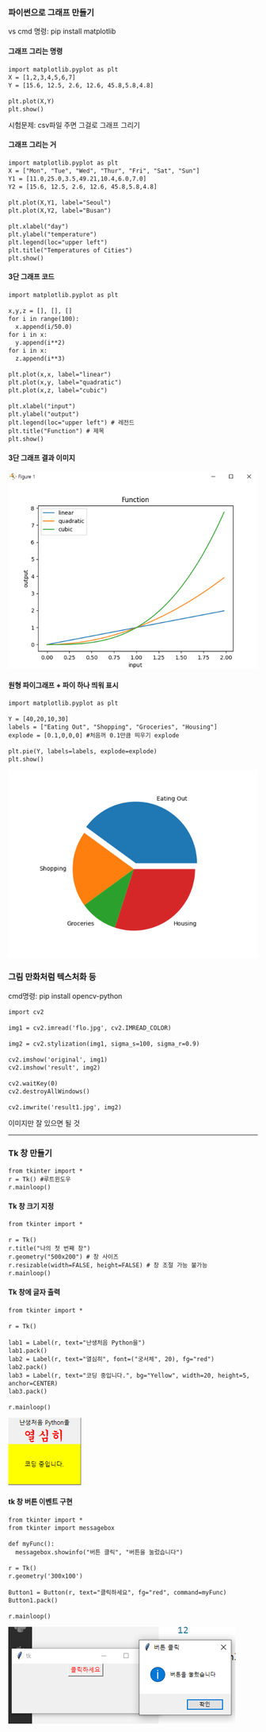 ### 파이썬으로 그래프 만들기 
  
vs cmd 명령: pip install matplotlib  
  
#### 그래프 그리는 명령 
```
import matplotlib.pyplot as plt 
X = [1,2,3,4,5,6,7]
Y = [15.6, 12.5, 2.6, 12.6, 45.8,5.8,4.8] 

plt.plot(X,Y)
plt.show()
``` 
  
시험문제: csv파일 주면 그걸로 그래프 그리기  
  
#### 그래프 그리는 거  
```
import matplotlib.pyplot as plt 
X = ["Mon", "Tue", "Wed", "Thur", "Fri", "Sat", "Sun"]
Y1 = [11.0,25.0,3.5,49.21,10.4,6.0,7.0]
Y2 = [15.6, 12.5, 2.6, 12.6, 45.8,5.8,4.8] 

plt.plot(X,Y1, label="Seoul")
plt.plot(X,Y2, label="Busan")

plt.xlabel("day")
plt.ylabel("temperature") 
plt.legend(loc="upper left")
plt.title("Temperatures of Cities")
plt.show()
```
  
#### 3단 그래프 코드 
```
import matplotlib.pyplot as plt 

x,y,z = [], [], []
for i in range(100): 
  x.append(i/50.0)
for i in x: 
  y.append(i**2)
for i in x: 
  z.append(i**3) 

plt.plot(x,x, label="linear")
plt.plot(x,y, label="quadratic")
plt.plot(x,z, label="cubic")

plt.xlabel("input") 
plt.ylabel("output") 
plt.legend(loc="upper left") # 레전드 
plt.title("Function") # 제목 
plt.show()
```
  
#### 3단 그래프 결과 이미지 
![](./Image/파이썬3단그래프.png)  
  
#### 원형 파이그래프 + 파이 하나 띄워 표시 
```
import matplotlib.pyplot as plt 

Y = [40,20,10,30] 
labels = ["Eating Out", "Shopping", "Groceries", "Housing"]
explode = [0.1,0,0,0] #처음꺼 0.1만큼 띄우기 explode

plt.pie(Y, labels=labels, explode=explode)
plt.show()
```
  
![파이썬하나띄운파이차트](./Image/파이썬하나띄운파이차트.png)  
  
### 그림 만화처럼 텍스처화 등 

cmd명령: pip install opencv-python  
  
```
import cv2 

img1 = cv2.imread('flo.jpg', cv2.IMREAD_COLOR)

img2 = cv2.stylization(img1, sigma_s=100, sigma_r=0.9) 

cv2.imshow('original', img1)
cv2.imshow('result', img2)

cv2.waitKey(0)
cv2.destroyAllWindows() 

cv2.imwrite('result1.jpg', img2)

```
이미지만 잘 있으면 될 것  
  
***

### Tk 창 만들기 
```
from tkinter import * 
r = Tk() #루트윈도우 
r.mainloop() 
```

#### Tk 창 크기 지정 
```
from tkinter import * 

r = Tk() 
r.title("나의 첫 번째 창")
r.geometry("500x200") # 창 사이즈
r.resizable(width=FALSE, height=FALSE) # 창 조절 가능 불가능 
r.mainloop() 
```

#### Tk 창에 글자 출력
```
from tkinter import * 

r = Tk() 

lab1 = Label(r, text="난생처음 Python을")
lab1.pack()
lab2 = Label(r, text="열심히", font=("궁서체", 20), fg="red")
lab2.pack()
lab3 = Label(r, text="코딩 중입니다.", bg="Yellow", width=20, height=5, anchor=CENTER)
lab3.pack()

r.mainloop() 
```

![난생처음열심히Tk](./Image/Python-난생처음열심히Tk.png)  

#### tk 창 버튼 이벤트 구현 
```
from tkinter import * 
from tkinter import messagebox 

def myFunc(): 
  messagebox.showinfo("버튼 클릭", "버튼을 눌렀습니다")

r = Tk() 
r.geometry('300x100')

Button1 = Button(r, text="클릭하세요", fg="red", command=myFunc)
Button1.pack()

r.mainloop() 
```
![buttontouchTk](./Image/Python-buttontouchTk.png)  

